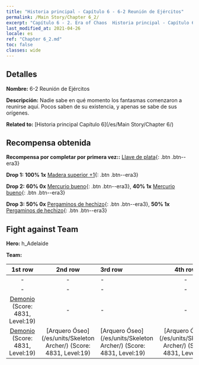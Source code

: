 ```yaml
---
title: "Historia principal - Capítulo 6 - 6-2 Reunión de Ejércitos"
permalink: /Main Story/Chapter 6_2/
excerpt: "Capítulo 6 - 2. Era of Chaos  Historia principal - Capítulo 6_2. 6-2 Reunión de Ejércitos"
last_modified_at: 2021-04-26
locale: es
ref: "Chapter 6_2.md"
toc: false
classes: wide
---
```


## Detalles

 **Nombre:** 6-2 Reunión de Ejércitos

 **Descripción:** Nadie sabe en qué momento los fantasmas comenzaron a reunirse aquí. Pocos saben de su existencia, y apenas se sabe de sus orígenes.

 **Related to:** [Historia principal Capítulo 6](/es/Main Story/Chapter 6/)

## Recompensa obtenida

 **Recompensa por completar por primera vez::** [Llave de plata](/ItemsES/con_693/){: .btn .btn--era3}

 **Drop 1:** **100% 1x** [Madera superior +1](/ItemsES/mat_20/){: .btn .btn--era3}

 **Drop 2:** **60% 0x** [Mercurio bueno](/ItemsES/mat_14/){: .btn .btn--era3}, **40% 1x** [Mercurio bueno](/ItemsES/mat_14/){: .btn .btn--era3}

 **Drop 3:** **50% 0x** [Pergaminos de hechizo](/ItemsES/con_694/){: .btn .btn--era3}, **50% 1x** [Pergaminos de hechizo](/ItemsES/con_694/){: .btn .btn--era3}


## Fight against Team
 **Hero:** h_Adelaide

 **Team:**


  | 1st row | 2nd row | 3rd row | 4th row |
  |:----:|:----:|:----|:----:|
  | - | - | - | - |
  | - | - | - | - |
  | [Demonio](/es/units/Demon/) (Score: 4831, Level:19)  | - | - | - |
  | [Demonio](/es/units/Demon/) (Score: 4831, Level:19)  | [Arquero Óseo](/es/units/Skeleton Archer/) (Score: 4831, Level:19)  | [Arquero Óseo](/es/units/Skeleton Archer/) (Score: 4831, Level:19)  | [Arquero Óseo](/es/units/Skeleton Archer/) (Score: 4831, Level:19)  |


